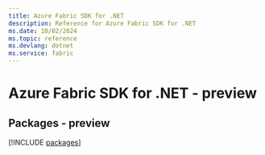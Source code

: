 ```yaml
---
title: Azure Fabric SDK for .NET
description: Reference for Azure Fabric SDK for .NET
ms.date: 10/02/2024
ms.topic: reference
ms.devlang: dotnet
ms.service: fabric
---
```

# Azure Fabric SDK for .NET - preview
## Packages - preview
[!INCLUDE [packages](fabric-index.md)]